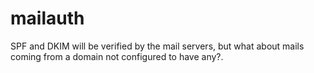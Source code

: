 # mailauth
SPF and DKIM will be verified by the mail servers, but what about mails coming from a domain not configured to have any?.  
